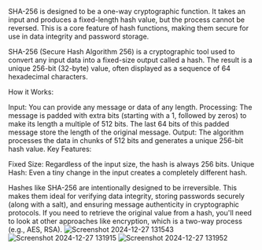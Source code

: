 SHA-256 is designed to be a one-way cryptographic function.
It takes an input and produces a fixed-length hash value, but the process cannot be reversed.
This is a core feature of hash functions, making them secure for use in data integrity and password storage.


SHA-256 (Secure Hash Algorithm 256) is a cryptographic tool used to convert any input data into a fixed-size output called a hash. The result is a unique 256-bit (32-byte) value, often displayed as a sequence of 64 hexadecimal characters.

How it Works:

Input: You can provide any message or data of any length.
Processing:
The message is padded with extra bits (starting with a 1, followed by zeros) to make its length a multiple of 512 bits.
The last 64 bits of this padded message store the length of the original message.
Output: The algorithm processes the data in chunks of 512 bits and generates a unique 256-bit hash value.
Key Features:

Fixed Size: Regardless of the input size, the hash is always 256 bits.
Unique Hash: Even a tiny change in the input creates a completely different hash.

Hashes like SHA-256 are intentionally designed to be irreversible. This makes them ideal for verifying data integrity, storing passwords securely (along with a salt), and ensuring message authenticity in cryptographic protocols. If you need to retrieve the original value from a hash, you'll need to look at other approaches like encryption, which is a two-way process (e.g., AES, RSA).
![Screenshot 2024-12-27 131543](https://github.com/user-attachments/assets/295768f4-24f5-4343-8754-099acd55714c)
![Screenshot 2024-12-27 131915](https://github.com/user-attachments/assets/4605c7be-0dbb-40a6-b0ca-922f0daf510d)
![Screenshot 2024-12-27 131952](https://github.com/user-attachments/assets/e1a7ab52-0846-4985-aae8-4b6f06cf40af)
